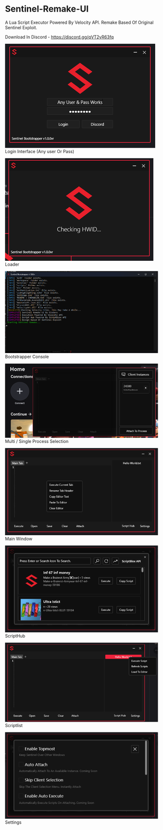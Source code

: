 # Sentinel-Remake-UI
A Lua Script Executor Powered By Velocity API. Remake Based Of Original Sentinel Exploit.

Download In Discord - https://discord.gg/qVT2yR63fq

![image alt](https://github.com/RobloxExploitDev/SentinelRemakeResrouces/blob/main/Images/Login.png?raw=true)
Login Interface (Any user Or Pass)

![image alt](https://github.com/RobloxExploitDev/SentinelRemakeResrouces/blob/main/Images/Loader.png?raw=true)
Loader

![image alt](https://github.com/RobloxExploitDev/SentinelRemakeResrouces/blob/main/Images/Bootstrapper.png?raw=true)
Bootstrapper Console

![image alt](https://github.com/RobloxExploitDev/SentinelRemakeResrouces/blob/main/Images/Attach.png?raw=true)
Multi / Single Process Selection

![image alt](https://github.com/RobloxExploitDev/SentinelRemakeResrouces/blob/main/Images/MainExec.png?raw=true)
Main Window

![image alt](https://github.com/RobloxExploitDev/SentinelRemakeResrouces/blob/main/Images/ScriptHub.png?raw=true)
ScriptHub

![image alt](https://github.com/RobloxExploitDev/SentinelRemakeResrouces/blob/main/Images/ScriptListShow.png?raw=true)
Scriptlist

![image alt](https://github.com/RobloxExploitDev/SentinelRemakeResrouces/blob/main/Images/Settings.png?raw=true)
Settings
